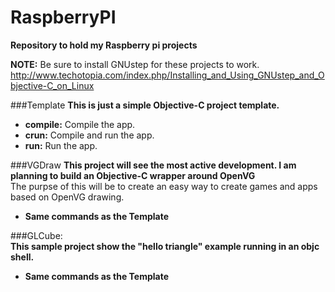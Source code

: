 RaspberryPI
===========

**Repository to hold my Raspberry pi projects**

**NOTE:** Be sure to install GNUstep for these projects to work.
http://www.techotopia.com/index.php/Installing_and_Using_GNUstep_and_Objective-C_on_Linux

###Template
**This is just a simple Objective-C project template.**   
  * **compile:** Compile the app.
  * **crun:** Compile and run the app.
  * **run:** Run the app.

###VGDraw
**This project will see the most active development. I am planning to build an Objective-C wrapper around OpenVG**   
The purpse of this will be to create an easy way to create games and apps based on OpenVG drawing.     
  * **Same commands as the Template**

###GLCube:  
**This sample project show the "hello triangle" example running in an objc shell.**  
  * **Same commands as the Template**   
